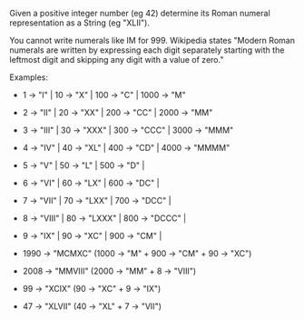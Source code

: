 Given a positive integer number (eg 42) determine its Roman numeral representation as a String (eg "XLII").

You cannot write numerals like IM for 999. Wikipedia states "Modern Roman numerals are written by expressing each digit separately starting with the leftmost digit and skipping any digit with a value of zero."

Examples:

* 1 -> "I" | 10 -> "X" | 100 -> "C" | 1000 -> "M"
* 2 -> "II" | 20 -> "XX" | 200 -> "CC" | 2000 -> "MM"
* 3 -> "III" | 30 -> "XXX" | 300 -> "CCC" | 3000 -> "MMM"
* 4 -> "IV" | 40 -> "XL" | 400 -> "CD" | 4000 -> "MMMM"
* 5 -> "V" | 50 -> "L" | 500 -> "D" |
* 6 -> "VI" | 60 -> "LX" | 600 -> "DC" |
* 7 -> "VII" | 70 -> "LXX" | 700 -> "DCC" |
* 8 -> "VIII" | 80 -> "LXXX" | 800 -> "DCCC" |
* 9 -> "IX" | 90 -> "XC" | 900 -> "CM" |

* 1990 -> "MCMXC" (1000 -> "M" + 900 -> "CM" + 90 -> "XC")
* 2008 -> "MMVIII" (2000 -> "MM" + 8 -> "VIII")
* 99 -> "XCIX" (90 -> "XC" + 9 -> "IX")
* 47 -> "XLVII" (40 -> "XL" + 7 -> "VII")